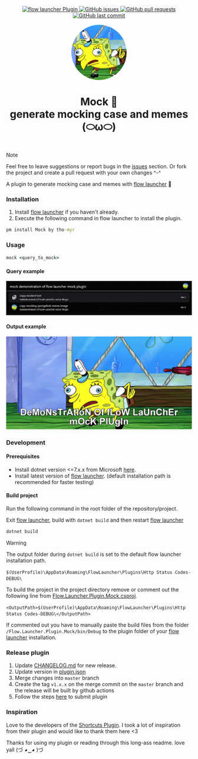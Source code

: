 <div align="center">
    <div>
        <a href="https://github.com/Flow-Launcher/Flow.Launcher.PluginsManifest">
            <img src="https://img.shields.io/badge/Flow%20Launcher-Plugin-blue" alt="flow launcher Plugin">
        </a>
        <a href="https://github.com/tho-myr/Flow.Launcher.Plugin.Mock/issues">
            <img src="https://img.shields.io/github/issues/tho-myr/Flow.Launcher.Plugin.Mock" alt="GitHub issues">
        </a>
        <a href="https://github.com/tho-myr/Flow.Launcher.Plugin.Mock/pulls">
            <img src="https://img.shields.io/github/issues-pr/tho-myr/Flow.Launcher.Plugin.Mock" alt="GitHub pull requests">
        </a>
        <a href="https://github.com/tho-myr/Flow.Launcher.Plugin.Mock/commits">
            <img src="https://img.shields.io/github/last-commit/tho-myr/Flow.Launcher.Plugin.Mock" alt="GitHub last commit">
        </a>
    </div>
</div>

<br>

<div align="center">
  <img src="Flow.Launcher.Plugin.Mock/Images/icon.png" alt="Shortcuts logo" width="150">  
  
  <h1>
    Mock 👾
	<br>
	generate mocking case and memes
    <br>
    (⬭ω⬭)
  </h1>
</div>

<br>

> [!NOTE]
>
> Feel free to leave suggestions or report bugs in the [issues](https://github.com/tho-myr/Flow.Launcher.Plugin.Mock/issues) section. 
> Or fork the project and create a pull request with your own changes ^-^

A plugin to generate mocking case and memes with [flow launcher](https://github.com/Flow-Launcher/Flow.Launcher) 🥸

### Installation

1. Install [flow launcher](https://github.com/Flow-Launcher/Flow.Launcher) if you haven't already.
2. Execute the following command in flow launcher to install the plugin.

```cmd
pm install Mock by tho-myr
```

### Usage

```cmd
mock <query_to_mock>
```

#### Query example

![query-example.png](readme-assets/query-example.png)

#### Output example

![output-example.png](readme-assets/output-example.png)

### Development

#### Prerequisites

- Install dotnet version <=7.x.x from Microsoft [here](https://dotnet.microsoft.com/en-us/download). 
- Install latest version of [flow launcher](https://github.com/Flow-Launcher/Flow.Launcher). (default installation path is recommended for faster testing)

#### Build project

Run the following command in the root folder of the repository/project.

Exit [flow launcher](https://github.com/Flow-Launcher/Flow.Launcher), build with `dotnet build` 
and then restart [flow launcher](https://github.com/Flow-Launcher/Flow.Launcher)

```cmd
dotnet build
```

> [!WARNING]
> The output folder during `dotnet build` is set to the default flow launcher installation path.
> 
> ```$(UserProfile)\AppData\Roaming\FlowLauncher\Plugins\Http Status Codes-DEBUG\```
>
> To build the project in the project directory remove or comment out the following line from [Flow.Launcher.Plugin.Mock.csproj](Flow.Launcher.Plugin.Mock/Flow.Launcher.Plugin.Mock.csproj).
>
> ```<OutputPath>$(UserProfile)\AppData\Roaming\FlowLauncher\Plugins\Http Status Codes-DEBUG\</OutputPath>```
>
> If commented out you have to manually paste the build files from the folder `/Flow.Launcher.Plugin.Mock/bin/Debug` to the plugin folder of your [flow launcher](https://github.com/Flow-Launcher/Flow.Launcher) installation.

### Release plugin

1. Update [CHANGELOG.md](CHANGELOG.md) for new release.
2. Update version in [plugin.json](Flow.Launcher.Plugin.Mock/plugin.json)
3. Merge changes into `master` branch
4. Create the tag `v1.x.x` on the merge commit on the `master` branch and the release will be built by github actions
5. Follow the steps [here](https://github.com/Flow-Launcher/Flow.Launcher.PluginsManifest?tab=readme-ov-file#how-to-submit-your-plugin) to submit plugin 

### Inspiration

Love to the developers of the [Shortcuts Plugin](https://github.com/mantasjasikenas/flow-launcher-shortcuts-plugin). 
I took a lot of inspiration from their plugin and would like to thank them here <3

Thanks for using my plugin or reading through this long-ass readme. love yall (づ ◕‿◕ )づ